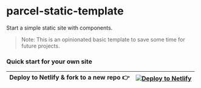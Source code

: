 # parcel-static-template

Start a simple static site with components.

> Note: This is an opinionated basic template to save some time for future projects.

### Quick start for your own site

| Deploy to Netlify & fork to a new repo 👉️ | [![Deploy to Netlify](https://www.netlify.com/img/deploy/button.svg)](https://app.netlify.com/start/deploy?repository=https://github.com/pugson/parcel-static-template) |
| ------------------------------------------ | ----------------------------------------------------------------------------------------------------------------------------------------------------------------------- |
